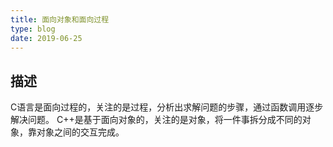 ```yaml
---
title: 面向对象和面向过程
type: blog
date: 2019-06-25
---
```


## 描述

C语言是面向过程的，关注的是过程，分析出求解问题的步骤，通过函数调用逐步解决问题。
C++是基于面向对象的，关注的是对象，将一件事拆分成不同的对象，靠对象之间的交互完成。
